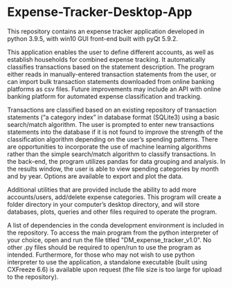 # Expense-Tracker-Desktop-App
This repository contains an expense tracker application developed in python 3.9.5, with win10 GUI front-end built with pyQt 5.9.2.

This application enables the user to define different accounts, as well as establish households for combined expense tracking. It automatically classifies transactions based on the statement description. The program either reads in manually-entered transaction statements from the user, or can import bulk transaction statements downloaded from online banking platforms as csv files. Future improvements may include an API with online banking platform for automated expense classification and tracking.

Transactions are classified based on an existing repository of transaction statements (“a category index” in database format (SQLite3) using a basic search/match algorithm. The user is prompted to enter new transactions statements into the database if it is not found to improve the strength of the classification algorithm depending on the user’s spending patterns. There are opportunities to incorporate the use of machine learning algorithms rather than the simple search/match algorithm to classify transactions.
In the back-end, the program utilizes pandas for data grouping and analysis. In the results window, the user is able to view spending categories by month and by year. Options are available to export and plot the data.

Additional utilities that are provided include the ability to add more accounts/users, add/delete expense categories.
This program will create a folder directory in your computer’s desktop directory, and will store databases, plots, queries and other files required to operate the program.

A list of dependencies in the conda development environment is included in the repository. To access the main program from the python interpreter of your choice, open and run the file titled "DM_expense_tracker_v1.0". No other .py files should be required to open/run to use the program as intended. Furthermore, for those who may not wish to use python interpreter to use the application, a standalone executable (built using CXFreeze 6.6) is available upon request (the file size is too large for upload to the repository).
